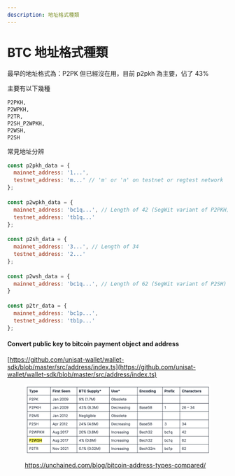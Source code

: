 ```yaml
---
description: 地址格式種類
---
```


# BTC 地址格式種類

最早的地址格式為：P2PK 但已經沒在用，目前 p2pkh 為主要，佔了 43%

主要有以下幾種

```
P2PKH,
P2WPKH,
P2TR,
P2SH_P2WPKH,
P2WSH,
P2SH
```

常見地址分辨

```javascript
const p2pkh_data = {
  mainnet_address: '1...',
  testnet_address: 'm...' // 'm' or 'n' on testnet or regtest network
};

const p2wpkh_data = {
  mainnet_address: 'bc1q...', // Length of 42 (SegWit variant of P2PKH)
  testnet_address: 'tb1q...'
};

const p2sh_data = {
  mainnet_address: '3...', // Length of 34
  testnet_address: '2...'
};

const p2wsh_data = {
  mainnet_address: 'bc1q...', // Length of 62 (SegWit variant of P2SH)
}

const p2tr_data = {
  mainnet_address: 'bc1p...',
  testnet_address: 'tb1p...'
};
```

#### Convert public key to bitcoin payment object and address

[https://github.com/unisat-wallet/wallet-sdk/blob/master/src/address/index.ts](https://github.com/unisat-wallet/wallet-sdk/blob/master/src/address/index.ts)

<figure><img src="../.gitbook/assets/截圖 2024-06-16 下午4.03.50.png" alt=""><figcaption><p><a href="https://unchained.com/blog/bitcoin-address-types-compared/">https://unchained.com/blog/bitcoin-address-types-compared/</a></p></figcaption></figure>
